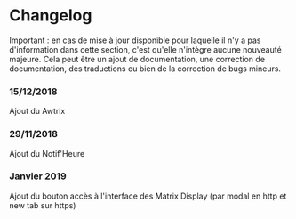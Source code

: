 # Changelog

Important : en cas de mise à jour disponible pour laquelle il n'y a pas d'information dans cette section, c'est qu'elle n'intègre aucune nouveauté majeure. Cela peut être un ajout de documentation, une correction de documentation, des traductions ou bien de la correction de bugs mineurs.

### 15/12/2018

Ajout du Awtrix

### 29/11/2018

Ajout du Notif'Heure

### Janvier 2019

Ajout du bouton accès à l'interface des Matrix Display (par modal en http et new tab sur https)

